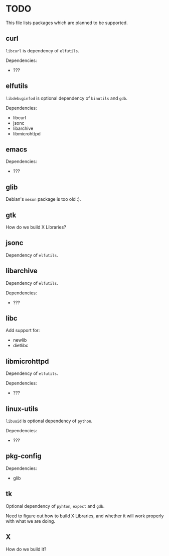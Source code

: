 # TODO

This file lists packages which are planned to be supported.

## curl

`libcurl` is dependency of `elfutils`.

Dependencies:

- ???

## elfutils

`libdebuginfod` is optional dependency of `binutils` and `gdb`.

Dependencies:

- libcurl
- jsonc
- libarchive
- libmicrohttpd

## emacs

Dependencies:

- ???

## glib

Debian's `meson` package is too old :).

## gtk

How do we build X Libraries?

## jsonc

Dependency of `elfutils`.

## libarchive

Dependency of `elfutils`.

Dependencies:

- ???

## libc

Add support for:

- newlib
- dietlibc

## libmicrohttpd

Dependency of `elfutils`.

Dependencies:

- ???

## linux-utils

`libuuid` is optional dependency of `python`.

Dependencies:

- ???

## pkg-config

Dependencies:

- glib

## tk

Optional dependency of `pyhton`, `expect` and `gdb`.

Need to figure out how to build X Libraries, and whether it will work properly
with what we are doing.

## X

How do we build it?
